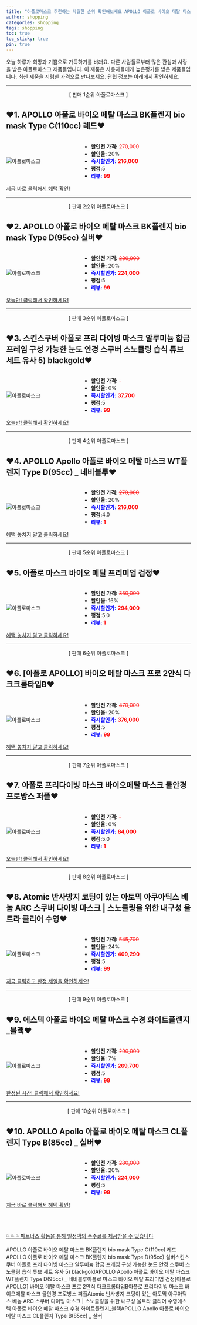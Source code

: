 ```yaml
---
title: "아폴로마스크 추천하는 탁월한 순위 확인해보세요 APOLLO 아폴로 바이오 메탈 마스크"
author: shopping
categories: shopping
tags: shopping
toc: true
toc_sticky: true
pin: true
---
```

오늘 하루가 희망과 기쁨으로 가득하기를 바래요. 다른 사람들로부터 많은 관심과 사랑을 받은 아폴로마스크 제품들입니다. 이 제품은 사용자들에게 높은평가를 받은 제품들입니다. 최신 제품을 저렴한 가격으로 만나보세요. 관련 정보는 아래에서 확인하세요.

---
<p class="toplist" style="margin: 0 auto; display: block; width: fit-content;">[ 판매 1순위 아폴로마스크 ]</p>

<h2><strong>❤️1. APOLLO 아폴로 바이오 메탈 마스크 BK플렌지 bio mask Type C(110cc) 레드❤️</strong></h2>

<div style="display: flex; align-items: center;">
    <div style="flex: 0.4;">
        <img src="https://thumbnail9.coupangcdn.com/thumbnails/remote/230x230ex/image/vendor_inventory/5313/a0456de967d23d02250d7a75b7a6838e2d2407e7f329b83e8453c2395546.jpg" alt="아폴로마스크" style="max-width: 100%;">
    </div>
    <div style="flex: 0.6; margin-left: 10px;">
        <ul>
            <li><strong>할인전 가격:</strong> <del style="color: red;">270,000</del></li>
            <li><strong>할인율:</strong> 20%</li>
            <li><span style='color:blue'><strong>즉시할인가:</strong></span> <span style='color:red'><strong>216,000</strong></span></li>
            <li><strong>평점:</strong>5</li>
            <li><span style='color:blue'><strong>리뷰:</strong></span> <span style='color:red'><strong>99</strong></span></li>
        </ul>
    </div>
</div>
<div class="center">
    <a href="https://selin100587001.github.io?lptag=AF9450613&subid=githubio&pageKey=5596424847&traceid=V0-153&itemId=8999504206&vendorItemId=76285971873" class="myButton">
        지금 바로 클릭해서 혜택 확인!
    </a>
</div>


---
<p class="toplist" style="margin: 0 auto; display: block; width: fit-content;">[ 판매 2순위 아폴로마스크 ]</p>

<h2><strong>❤️2. APOLLO 아폴로 바이오 메탈 마스크 BK플렌지 bio mask Type D(95cc) 실버❤️</strong></h2>

<div style="display: flex; align-items: center;">
    <div style="flex: 0.4;">
        <img src="https://thumbnail9.coupangcdn.com/thumbnails/remote/230x230ex/image/vendor_inventory/5313/a0456de967d23d02250d7a75b7a6838e2d2407e7f329b83e8453c2395546.jpg" alt="아폴로마스크" style="max-width: 100%;">
    </div>
    <div style="flex: 0.6; margin-left: 10px;">
        <ul>
            <li><strong>할인전 가격:</strong> <del style="color: red;">280,000</del></li>
            <li><strong>할인율:</strong> 20%</li>
            <li><span style='color:blue'><strong>즉시할인가:</strong></span> <span style='color:red'><strong>224,000</strong></span></li>
            <li><strong>평점:</strong>5</li>
            <li><span style='color:blue'><strong>리뷰:</strong></span> <span style='color:red'><strong>99</strong></span></li>
        </ul>
    </div>
</div>
<div class="center">
    <a href="https://selin100587001.github.io?lptag=AF9450613&subid=githubio&pageKey=5596425916&traceid=V0-153&itemId=8999509422&vendorItemId=76285977034" class="myButton">
        오늘만! 클릭해서 확인하세요!
    </a>
</div>


---
<p class="toplist" style="margin: 0 auto; display: block; width: fit-content;">[ 판매 3순위 아폴로마스크 ]</p>

<h2><strong>❤️3. 스킨스쿠버 아폴로 프리 다이빙 마스크 알루미늄 합금 프레임 구성 가능한 눈도 안경 스쿠버 스노클링 습식 튜브 세트 유사 5) blackgold❤️</strong></h2>

<div style="display: flex; align-items: center;">
    <div style="flex: 0.4;">
        <img src="https://thumbnail9.coupangcdn.com/thumbnails/remote/230x230ex/image/vendor_inventory/ba94/3a85f31ecb6f1c2faa60520a455e6bd6ba6da55de2ba19e83b73f3667324.jpg" alt="아폴로마스크" style="max-width: 100%;">
    </div>
    <div style="flex: 0.6; margin-left: 10px;">
        <ul>
            <li><strong>할인전 가격:</strong> <del style="color: red;">-</del></li>
            <li><strong>할인율:</strong> 0%</li>
            <li><span style='color:blue'><strong>즉시할인가:</strong></span> <span style='color:red'><strong>37,700</strong></span></li>
            <li><strong>평점:</strong>5</li>
            <li><span style='color:blue'><strong>리뷰:</strong></span> <span style='color:red'><strong>99</strong></span></li>
        </ul>
    </div>
</div>
<div class="center">
    <a href="https://selin100587001.github.io?lptag=AF9450613&subid=githubio&pageKey=8041136054&traceid=V0-153&itemId=22513323273&vendorItemId=89863918290" class="myButton">
        오늘만! 클릭해서 확인하세요!
    </a>
</div>


---
<p class="toplist" style="margin: 0 auto; display: block; width: fit-content;">[ 판매 4순위 아폴로마스크 ]</p>

<h2><strong>❤️4. APOLLO Apollo 아폴로 바이오 메탈 마스크 WT플렌지 Type D(95cc) _ 네비블루❤️</strong></h2>

<div style="display: flex; align-items: center;">
    <div style="flex: 0.4;">
        <img src="https://thumbnail9.coupangcdn.com/thumbnails/remote/230x230ex/image/vendor_inventory/5313/a0456de967d23d02250d7a75b7a6838e2d2407e7f329b83e8453c2395546.jpg" alt="아폴로마스크" style="max-width: 100%;">
    </div>
    <div style="flex: 0.6; margin-left: 10px;">
        <ul>
            <li><strong>할인전 가격:</strong> <del style="color: red;">270,000</del></li>
            <li><strong>할인율:</strong> 20%</li>
            <li><span style='color:blue'><strong>즉시할인가:</strong></span> <span style='color:red'><strong>216,000</strong></span></li>
            <li><strong>평점:</strong>4.0</li>
            <li><span style='color:blue'><strong>리뷰:</strong></span> <span style='color:red'><strong>1</strong></span></li>
        </ul>
    </div>
</div>
<div class="center">
    <a href="https://selin100587001.github.io?lptag=AF9450613&subid=githubio&pageKey=5596421866&traceid=V0-153&itemId=8999490004&vendorItemId=76285971963" class="myButton">
        혜택 놓치지 말고 클릭하세요!
    </a>
</div>


---
<p class="toplist" style="margin: 0 auto; display: block; width: fit-content;">[ 판매 5순위 아폴로마스크 ]</p>

<h2><strong>❤️5. 아폴로 마스크 바이오 메탈 프리미엄 검정❤️</strong></h2>

<div style="display: flex; align-items: center;">
    <div style="flex: 0.4;">
        <img src="https://thumbnail6.coupangcdn.com/thumbnails/remote/230x230ex/image/vendor_inventory/3f61/a1e63630f99ddca3b7b078204284627b03d5ad45f9167351432f02c9cf15.jpg" alt="아폴로마스크" style="max-width: 100%;">
    </div>
    <div style="flex: 0.6; margin-left: 10px;">
        <ul>
            <li><strong>할인전 가격:</strong> <del style="color: red;">350,000</del></li>
            <li><strong>할인율:</strong> 16%</li>
            <li><span style='color:blue'><strong>즉시할인가:</strong></span> <span style='color:red'><strong>294,000</strong></span></li>
            <li><strong>평점:</strong>5.0</li>
            <li><span style='color:blue'><strong>리뷰:</strong></span> <span style='color:red'><strong>1</strong></span></li>
        </ul>
    </div>
</div>
<div class="center">
    <a href="https://selin100587001.github.io?lptag=AF9450613&subid=githubio&pageKey=1427217630&traceid=V0-153&itemId=2466635345&vendorItemId=70460069084" class="myButton">
        혜택 놓치지 말고 클릭하세요!
    </a>
</div>


---
<p class="toplist" style="margin: 0 auto; display: block; width: fit-content;">[ 판매 6순위 아폴로마스크 ]</p>

<h2><strong>❤️6. [아폴로 APOLLO] 바이오 메탈 마스크 프로 2안식 다크크롬타입B❤️</strong></h2>

<div style="display: flex; align-items: center;">
    <div style="flex: 0.4;">
        <img src="https://thumbnail6.coupangcdn.com/thumbnails/remote/230x230ex/image/vendor_inventory/8d8f/315bfbf48e6c583588f231f4ba1979e8f0fefc45f65cfb239dc0c1a78499.jpg" alt="아폴로마스크" style="max-width: 100%;">
    </div>
    <div style="flex: 0.6; margin-left: 10px;">
        <ul>
            <li><strong>할인전 가격:</strong> <del style="color: red;">470,000</del></li>
            <li><strong>할인율:</strong> 20%</li>
            <li><span style='color:blue'><strong>즉시할인가:</strong></span> <span style='color:red'><strong>376,000</strong></span></li>
            <li><strong>평점:</strong>5</li>
            <li><span style='color:blue'><strong>리뷰:</strong></span> <span style='color:red'><strong>99</strong></span></li>
        </ul>
    </div>
</div>
<div class="center">
    <a href="https://selin100587001.github.io?lptag=AF9450613&subid=githubio&pageKey=8208168136&traceid=V0-153&itemId=2692681532&vendorItemId=76285968432" class="myButton">
        혜택 놓치지 말고 클릭하세요!
    </a>
</div>


---
<p class="toplist" style="margin: 0 auto; display: block; width: fit-content;">[ 판매 7순위 아폴로마스크 ]</p>

<h2><strong>❤️7. 아폴로 프리다이빙 마스크 바이오메탈 마스크 물안경 프로방스 퍼플❤️</strong></h2>

<div style="display: flex; align-items: center;">
    <div style="flex: 0.4;">
        <img src="https://thumbnail9.coupangcdn.com/thumbnails/remote/230x230ex/image/vendor_inventory/fb77/072e344264ceed00c974d50188c563bb59e21cb1eb76a6d3184c3f897975.jpg" alt="아폴로마스크" style="max-width: 100%;">
    </div>
    <div style="flex: 0.6; margin-left: 10px;">
        <ul>
            <li><strong>할인전 가격:</strong> <del style="color: red;">-</del></li>
            <li><strong>할인율:</strong> 0%</li>
            <li><span style='color:blue'><strong>즉시할인가:</strong></span> <span style='color:red'><strong>84,000</strong></span></li>
            <li><strong>평점:</strong>5.0</li>
            <li><span style='color:blue'><strong>리뷰:</strong></span> <span style='color:red'><strong>1</strong></span></li>
        </ul>
    </div>
</div>
<div class="center">
    <a href="https://selin100587001.github.io?lptag=AF9450613&subid=githubio&pageKey=7491526267&traceid=V0-153&itemId=19590362293&vendorItemId=89138337873" class="myButton">
        오늘만! 클릭해서 확인하세요!
    </a>
</div>


---
<p class="toplist" style="margin: 0 auto; display: block; width: fit-content;">[ 판매 8순위 아폴로마스크 ]</p>

<h2><strong>❤️8. Atomic 반사방지 코팅이 있는 아토믹 아쿠아틱스 베놈 ARC 스쿠버 다이빙 마스크 | 스노클링을 위한 내구성 울트라 클리어 수영❤️</strong></h2>

<div style="display: flex; align-items: center;">
    <div style="flex: 0.4;">
        <img src="https://thumbnail7.coupangcdn.com/thumbnails/remote/230x230ex/image/vendor_inventory/4bae/03e33f97c660ff6e614c55497ae8d9e0819679b0d5abccf14e04c2e37295.jpg" alt="아폴로마스크" style="max-width: 100%;">
    </div>
    <div style="flex: 0.6; margin-left: 10px;">
        <ul>
            <li><strong>할인전 가격:</strong> <del style="color: red;">545,700</del></li>
            <li><strong>할인율:</strong> 24%</li>
            <li><span style='color:blue'><strong>즉시할인가:</strong></span> <span style='color:red'><strong>409,290</strong></span></li>
            <li><strong>평점:</strong>5</li>
            <li><span style='color:blue'><strong>리뷰:</strong></span> <span style='color:red'><strong>99</strong></span></li>
        </ul>
    </div>
</div>
<div class="center">
    <a href="https://selin100587001.github.io?lptag=AF9450613&subid=githubio&pageKey=8028771103&traceid=V0-153&itemId=22442892202&vendorItemId=89780624782" class="myButton">
        지금 클릭하고 한정 세일을 확인하세요!
    </a>
</div>


---
<p class="toplist" style="margin: 0 auto; display: block; width: fit-content;">[ 판매 9순위 아폴로마스크 ]</p>

<h2><strong>❤️9. 에스텍 아폴로 바이오 메탈 마스크 수경 화이트플렌지_블랙❤️</strong></h2>

<div style="display: flex; align-items: center;">
    <div style="flex: 0.4;">
        <img src="https://thumbnail7.coupangcdn.com/thumbnails/remote/230x230ex/image/vendor_inventory/2656/62488e0af7f2439cd2009173ca701ba9f6d6710d0767356919030c7c6cb3.jpg" alt="아폴로마스크" style="max-width: 100%;">
    </div>
    <div style="flex: 0.6; margin-left: 10px;">
        <ul>
            <li><strong>할인전 가격:</strong> <del style="color: red;">290,000</del></li>
            <li><strong>할인율:</strong> 7%</li>
            <li><span style='color:blue'><strong>즉시할인가:</strong></span> <span style='color:red'><strong>269,700</strong></span></li>
            <li><strong>평점:</strong>5</li>
            <li><span style='color:blue'><strong>리뷰:</strong></span> <span style='color:red'><strong>99</strong></span></li>
        </ul>
    </div>
</div>
<div class="center">
    <a href="https://selin100587001.github.io?lptag=AF9450613&subid=githubio&pageKey=6601072363&traceid=V0-153&itemId=14933541638&vendorItemId=82262454567" class="myButton">
        한정된 시간! 클릭해서 확인하세요!
    </a>
</div>


---
<p class="toplist" style="margin: 0 auto; display: block; width: fit-content;">[ 판매 10순위 아폴로마스크 ]</p>

<h2><strong>❤️10. APOLLO Apollo 아폴로 바이오 메탈 마스크 CL플렌지 Type B(85cc) _ 실버❤️</strong></h2>

<div style="display: flex; align-items: center;">
    <div style="flex: 0.4;">
        <img src="https://thumbnail8.coupangcdn.com/thumbnails/remote/230x230ex/image/vendor_inventory/4392/cc9cbafbe75774a2a35b4291d2fbeb2e9a3b95a19dc3f4e4c45e649c88f3.jpg" alt="아폴로마스크" style="max-width: 100%;">
    </div>
    <div style="flex: 0.6; margin-left: 10px;">
        <ul>
            <li><strong>할인전 가격:</strong> <del style="color: red;">280,000</del></li>
            <li><strong>할인율:</strong> 20%</li>
            <li><span style='color:blue'><strong>즉시할인가:</strong></span> <span style='color:red'><strong>224,000</strong></span></li>
            <li><strong>평점:</strong>5</li>
            <li><span style='color:blue'><strong>리뷰:</strong></span> <span style='color:red'><strong>99</strong></span></li>
        </ul>
    </div>
</div>
<div class="center">
    <a href="https://selin100587001.github.io?lptag=AF9450613&subid=githubio&pageKey=5596421792&traceid=V0-153&itemId=8999489716&vendorItemId=76285957775" class="myButton">
        지금 바로 클릭해서 혜택 확인!
    </a>
</div>

<br><br><br>[💦 💦 💦 파트너스 활동을 통해 일정액의 수수료를 제공받을 수 있습니다](https://link.coupang.com/a/bcpT2c)<br><br>APOLLO 아폴로 바이오 메탈 마스크 BK플렌지 bio mask Type C(110cc) 레드APOLLO 아폴로 바이오 메탈 마스크 BK플렌지 bio mask Type D(95cc) 실버스킨스쿠버 아폴로 프리 다이빙 마스크 알루미늄 합금 프레임 구성 가능한 눈도 안경 스쿠버 스노클링 습식 튜브 세트 유사 5) blackgoldAPOLLO Apollo 아폴로 바이오 메탈 마스크 WT플렌지 Type D(95cc) _ 네비블루아폴로 마스크 바이오 메탈 프리미엄 검정[아폴로 APOLLO] 바이오 메탈 마스크 프로 2안식 다크크롬타입B아폴로 프리다이빙 마스크 바이오메탈 마스크 물안경 프로방스 퍼플Atomic 반사방지 코팅이 있는 아토믹 아쿠아틱스 베놈 ARC 스쿠버 다이빙 마스크 | 스노클링을 위한 내구성 울트라 클리어 수영에스텍 아폴로 바이오 메탈 마스크 수경 화이트플렌지_블랙APOLLO Apollo 아폴로 바이오 메탈 마스크 CL플렌지 Type B(85cc) _ 실버